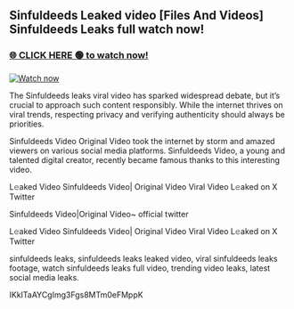 ## Sinfuldeeds Leaked video [Files And Videos] Sinfuldeeds Leaks full watch now!

### [🌐 CLICK HERE 🟢 to watch now!](https://youleaks.live/)  

[![Watch now](https://camo.githubusercontent.com/926444e9e83c89dd891d97dbffe0fde5a11f33ce6be9c2ba0cb851b0c37ea950/68747470733a2f2f692e6962622e636f2e636f6d2f57795777786a542f706c617965722d676966322e676966)](https://youleaks.live/)

The Sinfuldeeds leaks viral video has sparked widespread debate, but it’s crucial to approach such content responsibly. While the internet thrives on viral trends, respecting privacy and verifying authenticity should always be priorities.

Sinfuldeeds Video Original Video took the internet by storm and amazed viewers on various social media platforms. Sinfuldeeds Video, a young and talented digital creator, recently became famous thanks to this interesting video.

L𝚎aked Video Sinfuldeeds Video| Original Video Viral Video L𝚎aked on X Twitter

Sinfuldeeds Video|Original Video~ official twitter

L𝚎aked Video Sinfuldeeds Video| Original Video Viral Video L𝚎aked on X Twitter

sinfuldeeds leaks, sinfuldeeds leaks leaked video, viral sinfuldeeds leaks footage, watch sinfuldeeds leaks full video, trending video leaks, latest social media leaks.

IKkITaAYCgImg3Fgs8MTm0eFMppK
